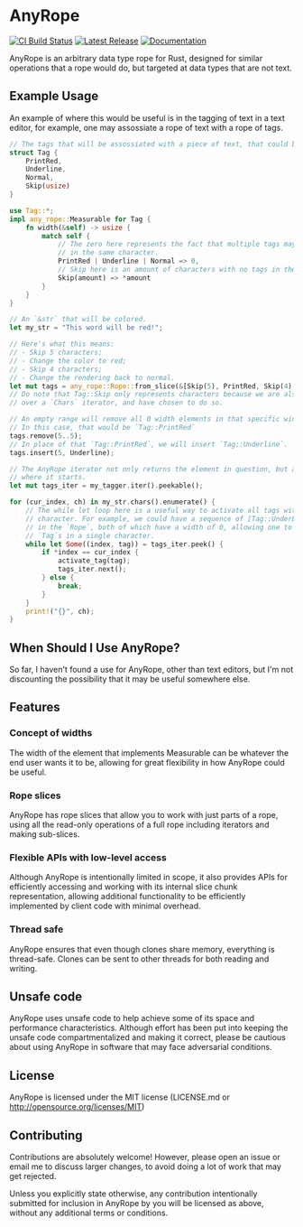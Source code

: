 # AnyRope

[![CI Build Status][github-ci-img]][github-ci]
[![Latest Release][crates-io-badge]][crates-io-url]
[![Documentation][docs-rs-img]][docs-rs-url]

AnyRope is an arbitrary data type rope for Rust, designed for similar operations
that a rope would do, but targeted at data types that are not text.


## Example Usage

An example of where this would be useful is in the tagging of text in a text editor,
for example, one may assossiate a rope of text with a rope of tags.

```rust
// The tags that will be assossiated with a piece of text, that could be a rope.
struct Tag {
	PrintRed,
	Underline,
	Normal,
	Skip(usize)
}

use Tag::*;
impl any_rope::Measurable for Tag {
	fn width(&self) -> usize {
		match self {
			// The zero here represents the fact that multiple tags may be placed
			// in the same character.
			PrintRed | Underline | Normal => 0,
			// Skip here is an amount of characters with no tags in them.
			Skip(amount) => *amount
		}
	}
}

// An `&str` that will be colored.
let my_str = "This word will be red!";

// Here's what this means:
// - Skip 5 characters;
// - Change the color to red;
// - Skip 4 characters;
// - Change the rendering back to normal.
let mut tags = any_rope::Rope::from_slice(&[Skip(5), PrintRed, Skip(4), Normal]);
// Do note that Tag::Skip only represents characters because we are also iterating
// over a `Chars` iterator, and have chosen to do so.

// An empty range will remove all 0 width elements in that specific width.
// In this case, that would be `Tag::PrintRed`
tags.remove(5..5);
// In place of that `Tag::PrintRed`, we will insert `Tag::Underline`.
tags.insert(5, Underline);

// The AnyRope iterator not only returns the element in question, but also the width
// where it starts.
let mut tags_iter = my_tagger.iter().peekable();

for (cur_index, ch) in my_str.chars().enumerate() {
	// The while let loop here is a useful way to activate all tags within the same
	// character. For example, we could have a sequence of [Tag::UnderLine, Tag::PrintRed]
	// in the `Rope`, both of which have a width of 0, allowing one to execute multiple
	// `Tag`s in a single character.
	while let Some((index, tag)) = tags_iter.peek() {
		if *index == cur_index {
			activate_tag(tag);
			tags_iter.next();
		} else {
			break;
		}
	}
	print!("{}", ch);
}
```

## When Should I Use AnyRope?

So far, I haven't found a use for AnyRope, other than text editors, but I'm not
discounting the possibility that it may be useful somewhere else.

## Features

### Concept of widths

The width of the element that implements Measurable can be whatever the end user wants
it to be, allowing for great flexibility in how AnyRope could be useful.

### Rope slices

AnyRope has rope slices that allow you to work with just parts of a rope, using
all the read-only operations of a full rope including iterators and making
sub-slices.

### Flexible APIs with low-level access

Although AnyRope is intentionally limited in scope, it also provides APIs for
efficiently accessing and working with its internal slice chunk
representation, allowing additional functionality to be efficiently
implemented by client code with minimal overhead.

### Thread safe

AnyRope ensures that even though clones share memory, everything is thread-safe.
Clones can be sent to other threads for both reading and writing.

## Unsafe code

AnyRope uses unsafe code to help achieve some of its space and performance
characteristics. Although effort has been put into keeping the unsafe code
compartmentalized and making it correct, please be cautious about using AnyRope
in software that may face adversarial conditions.

## License

AnyRope is licensed under the MIT license (LICENSE.md or http://opensource.org/licenses/MIT)

## Contributing

Contributions are absolutely welcome!  However, please open an issue or email
me to discuss larger changes, to avoid doing a lot of work that may get
rejected.

Unless you explicitly state otherwise, any contribution intentionally
submitted for inclusion in AnyRope by you will be licensed as above,
without any additional terms or conditions.

[crates-io-badge]: https://img.shields.io/crates/v/any-rope.svg
[crates-io-url]:   https://crates.io/crates/any-rope
[github-ci-img]:   https://github.com/AhoyISki/AnyRope/actions/workflows/ci.yml/badge.svg
[github-ci]:       https://github.com/AhoyISki/AnyRope/actions/workflows/ci.yml
[docs-rs-img]:     https://docs.rs/any-rope/badge.svg
[docs-rs-url]:     https://docs.rs/any-rope
